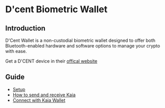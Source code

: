 # D'cent Biometric Wallet

## Introduction <a id="introduction"></a>

D'Cent Wallet is a non-custodial biometric wallet designed to offer both Bluetooth-enabled hardware and software options to manage your crypto with ease.

Get a D'CENT device in their [offical website](https://store.dcentwallet.com/pages/dcent-biometric-crypto-wallet)

## Guide
* [Setup](https://userguide.dcentwallet.com/biometric-wallet/setting-up)
* [How to send and receive Kaia](https://userguide.dcentwallet.com/coin-send-receive/coins/klaytn-klay#how-to-create-an-klay-account)
* [Connect with Kaia Wallet](https://userguide.dcentwallet.com/external-service/kaikas)
